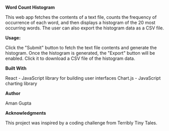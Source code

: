 **Word Count Histogram**

This web app fetches the contents of a text file, counts the frequency of occurrence of each word, and then displays a histogram of the 20 most occurring words. The user can also export the histogram data as a CSV file.

**Usage:**

Click the "Submit" button to fetch the text file contents and generate the histogram.
Once the histogram is generated, the "Export" button will be enabled. Click it to download a CSV file of the histogram data.

**Built With**

React - JavaScript library for building user interfaces
Chart.js - JavaScript charting library

**Author**

Aman Gupta

**Acknowledgments**

This project was inspired by a coding challenge from Terribly Tiny Tales.





